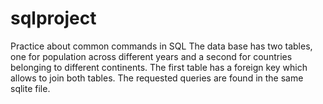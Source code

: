# sqlproject
Practice about common commands in SQL 
The data base has two tables, one for population across different years and a second for countries belonging to different continents.
The first table has a foreign key which allows to join both tables.
The requested queries are found in the same sqlite file.
